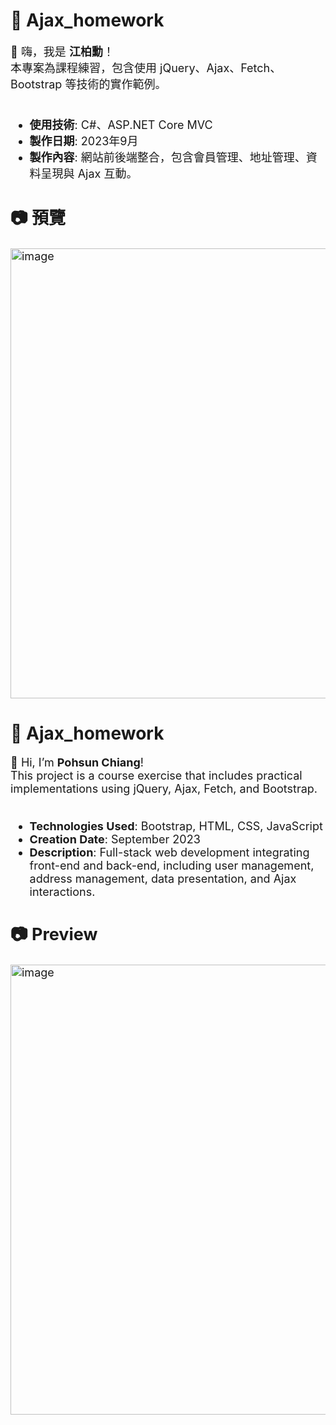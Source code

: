 <h1>📡 Ajax_homework</h1>
<span style="font-size:18px;">
👋 嗨，我是 <b>江柏勳</b>！<br>
本專案為課程練習，包含使用 jQuery、Ajax、Fetch、Bootstrap 等技術的實作範例。<br>
<br>
  
- **使用技術**: C#、ASP.NET Core MVC<br>
- **製作日期**: 2023年9月<br>
- **製作內容**: 網站前後端整合，包含會員管理、地址管理、資料呈現與 Ajax 互動。<br>

## 📷 預覽
<img width="1365" height="720" alt="image" src="https://github.com/user-attachments/assets/6b6cc4a5-2e28-4ae0-b35d-a397268ccc0f" />
</span>


<h1>📡 Ajax_homework</h1>
<span style="font-size:18px;">
👋 Hi, I’m <b>Pohsun Chiang</b>!<br>
This project is a course exercise that includes practical implementations using jQuery, Ajax, Fetch, and Bootstrap.<br>
<br>
  
- **Technologies Used**: Bootstrap, HTML, CSS, JavaScript<br>
- **Creation Date**: September 2023<br>
- **Description**: Full-stack web development integrating front-end and back-end, including user management, address management, data presentation, and Ajax interactions.
  
## 📷 Preview
<img width="1365" height="720" alt="image" src="https://github.com/user-attachments/assets/6b6cc4a5-2e28-4ae0-b35d-a397268ccc0f" />
</span>
